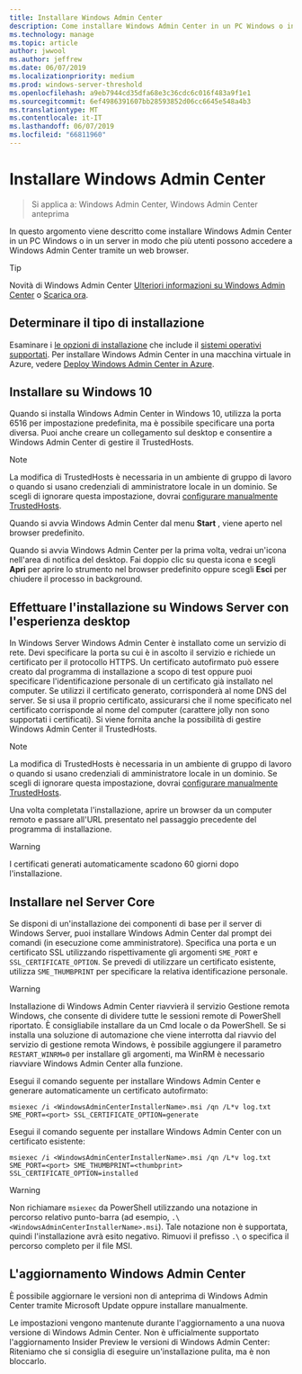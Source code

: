 ```yaml
---
title: Installare Windows Admin Center
description: Come installare Windows Admin Center in un PC Windows o in un server in modo che più utenti possono accedere a Windows Admin Center tramite un web browser.
ms.technology: manage
ms.topic: article
author: jwwool
ms.author: jeffrew
ms.date: 06/07/2019
ms.localizationpriority: medium
ms.prod: windows-server-threshold
ms.openlocfilehash: a9eb7944cd35dfa68e3c36cdc6c016f483a9f1e1
ms.sourcegitcommit: 6ef4986391607bb28593852d06cc6645e548a4b3
ms.translationtype: MT
ms.contentlocale: it-IT
ms.lasthandoff: 06/07/2019
ms.locfileid: "66811960"
---
```

# <a name="install-windows-admin-center"></a>Installare Windows Admin Center

> Si applica a: Windows Admin Center, Windows Admin Center anteprima

In questo argomento viene descritto come installare Windows Admin Center in un PC Windows o in un server in modo che più utenti possono accedere a Windows Admin Center tramite un web browser.

> [!Tip]
> Novità di Windows Admin Center
> [Ulteriori informazioni su Windows Admin Center](../understand/windows-admin-center.md) o [Scarica ora](https://aka.ms/windowsadmincenter).

## <a name="determine-your-installation-type"></a>Determinare il tipo di installazione

Esaminare i [le opzioni di installazione](../plan/installation-options.md) che include il [sistemi operativi supportati](../plan/installation-options.md#supported-operating-systems-installation). Per installare Windows Admin Center in una macchina virtuale in Azure, vedere [Deploy Windows Admin Center in Azure](../azure/deploy-wac-in-azure.md).

## <a name="install-on-windows-10"></a>Installare su Windows 10

Quando si installa Windows Admin Center in Windows 10, utilizza la porta 6516 per impostazione predefinita, ma è possibile specificare una porta diversa. Puoi anche creare un collegamento sul desktop e consentire a Windows Admin Center di gestire il TrustedHosts.

> [!NOTE]
> La modifica di TrustedHosts è necessaria in un ambiente di gruppo di lavoro o quando si usano credenziali di amministratore locale in un dominio. Se scegli di ignorare questa impostazione, dovrai [configurare manualmente TrustedHosts](../support/troubleshooting.md#configure-trustedhosts).

Quando si avvia Windows Admin Center dal menu **Start** , viene aperto nel browser predefinito.

Quando si avvia Windows Admin Center per la prima volta, vedrai un'icona nell'area di notifica del desktop. Fai doppio clic su questa icona e scegli **Apri** per aprire lo strumento nel browser predefinito oppure scegli **Esci** per chiudere il processo in background.

## <a name="install-on-windows-server-with-desktop-experience"></a>Effettuare l'installazione su Windows Server con l'esperienza desktop

In Windows Server Windows Admin Center è installato come un servizio di rete. Devi specificare la porta su cui è in ascolto il servizio e richiede un certificato per il protocollo HTTPS. Un certificato autofirmato può essere creato dal programma di installazione a scopo di test oppure puoi specificare l'identificazione personale di un certificato già installato nel computer. Se utilizzi il certificato generato, corrisponderà al nome DNS del server. Se si usa il proprio certificato, assicurarsi che il nome specificato nel certificato corrisponde al nome del computer (carattere jolly non sono supportati i certificati). Si viene fornita anche la possibilità di gestire Windows Admin Center il TrustedHosts.

> [!NOTE]
> La modifica di TrustedHosts è necessaria in un ambiente di gruppo di lavoro o quando si usano credenziali di amministratore locale in un dominio. Se scegli di ignorare questa impostazione, dovrai [configurare manualmente TrustedHosts](../support/troubleshooting.md#configure-trustedhosts).

Una volta completata l'installazione, aprire un browser da un computer remoto e passare all'URL presentato nel passaggio precedente del programma di installazione.

> [!WARNING]
> I certificati generati automaticamente scadono 60 giorni dopo l'installazione.

## <a name="install-on-server-core"></a>Installare nel Server Core

Se disponi di un'installazione dei componenti di base per il server di Windows Server, puoi installare Windows Admin Center dal prompt dei comandi (in esecuzione come amministratore). Specifica una porta e un certificato SSL utilizzando rispettivamente gli argomenti `SME_PORT` e `SSL_CERTIFICATE_OPTION`. Se prevedi di utilizzare un certificato esistente, utilizza `SME_THUMBPRINT` per specificare la relativa identificazione personale.

> [!WARNING]
> Installazione di Windows Admin Center riavvierà il servizio Gestione remota Windows, che consente di dividere tutte le sessioni remote di PowerShell riportato. È consigliabile installare da un Cmd locale o da PowerShell. Se si installa una soluzione di automazione che viene interrotta dal riavvio del servizio di gestione remota Windows, è possibile aggiungere il parametro ```RESTART_WINRM=0``` per installare gli argomenti, ma WinRM è necessario riavviare Windows Admin Center alla funzione.

Esegui il comando seguente per installare Windows Admin Center e generare automaticamente un certificato autofirmato:

```   
msiexec /i <WindowsAdminCenterInstallerName>.msi /qn /L*v log.txt SME_PORT=<port> SSL_CERTIFICATE_OPTION=generate
```

Esegui il comando seguente per installare Windows Admin Center con un certificato esistente:

```
msiexec /i <WindowsAdminCenterInstallerName>.msi /qn /L*v log.txt SME_PORT=<port> SME_THUMBPRINT=<thumbprint> SSL_CERTIFICATE_OPTION=installed
```

> [!WARNING]
> Non richiamare `msiexec` da PowerShell utilizzando una notazione in percorso relativo punto-barra (ad esempio, `.\<WindowsAdminCenterInstallerName>.msi`). Tale notazione non è supportata, quindi l'installazione avrà esito negativo. Rimuovi il prefisso `.\` o specifica il percorso completo per il file MSI.

## <a name="updating-windows-admin-center"></a>L'aggiornamento Windows Admin Center

È possibile aggiornare le versioni non di anteprima di Windows Admin Center tramite Microsoft Update oppure installare manualmente. 

Le impostazioni vengono mantenute durante l'aggiornamento a una nuova versione di Windows Admin Center. Non è ufficialmente supportato l'aggiornamento Insider Preview le versioni di Windows Admin Center: Riteniamo che si consiglia di eseguire un'installazione pulita, ma è non bloccarlo.